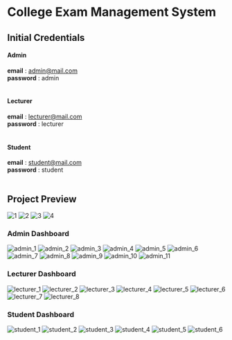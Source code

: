 # College Exam Management System


## Initial Credentials
#### Admin
**email** : admin@mail.com <br />
**password** : admin<br /><br />
#### Lecturer
**email** : lecturer@mail.com <br />
**password** : lecturer<br /><br />
#### Student
**email** : student@mail.com <br />
**password** : student<br /><br />


## Project Preview
![1](https://github.com/Mahmoud-A-Noor/College-Exam-Management-System/assets/59361888/38447891-6b5f-4ff7-a1ad-b378edf04997)
![2](https://github.com/Mahmoud-A-Noor/College-Exam-Management-System/assets/59361888/556fece4-79a2-4cd5-95c1-d15e426b0277)
![3](https://github.com/Mahmoud-A-Noor/College-Exam-Management-System/assets/59361888/61f1cdbc-9c90-4ef0-944d-886c19dd44fe)
![4](https://github.com/Mahmoud-A-Noor/College-Exam-Management-System/assets/59361888/a2914be5-c85b-41cc-8418-cfd68b4d33ef)


### Admin Dashboard
![admin_1](https://github.com/Mahmoud-A-Noor/College-Exam-Management-System/assets/59361888/d63edfbd-310a-4cb1-8f9d-13e80b4b0067)
![admin_2](https://github.com/Mahmoud-A-Noor/College-Exam-Management-System/assets/59361888/fda617ac-1aa1-4f92-b69c-bfc7028e06a0)
![admin_3](https://github.com/Mahmoud-A-Noor/College-Exam-Management-System/assets/59361888/96e54ea9-e4b6-479e-a21a-063d0981e826)
![admin_4](https://github.com/Mahmoud-A-Noor/College-Exam-Management-System/assets/59361888/de7115ab-78d7-4581-9d59-81d133900b65)
![admin_5](https://github.com/Mahmoud-A-Noor/College-Exam-Management-System/assets/59361888/22d476d5-1aa9-465f-8be9-d59547f22983)
![admin_6](https://github.com/Mahmoud-A-Noor/College-Exam-Management-System/assets/59361888/f9723de9-c60b-4644-a9b7-ae2d73fd0c6f)
![admin_7](https://github.com/Mahmoud-A-Noor/College-Exam-Management-System/assets/59361888/d3311da5-502e-4c8a-8dee-bba5eecb67ed)
![admin_8](https://github.com/Mahmoud-A-Noor/College-Exam-Management-System/assets/59361888/9b571c3b-b039-4ac3-965b-f49157346cbb)
![admin_9](https://github.com/Mahmoud-A-Noor/College-Exam-Management-System/assets/59361888/36ee17c2-bd3a-4a34-9d44-bc8416910acc)
![admin_10](https://github.com/Mahmoud-A-Noor/College-Exam-Management-System/assets/59361888/3d0743cd-192b-4e32-9c98-6907dcbbe8e8)
![admin_11](https://github.com/Mahmoud-A-Noor/College-Exam-Management-System/assets/59361888/463f9807-6bfb-439e-bcf8-21e9f509f9f1)


### Lecturer Dashboard
![lecturer_1](https://github.com/Mahmoud-A-Noor/College-Exam-Management-System/assets/59361888/19d8a968-fe18-4d16-97a8-b0b5d9919e78)
![lecturer_2](https://github.com/Mahmoud-A-Noor/College-Exam-Management-System/assets/59361888/c80f3edb-7f6e-471d-b874-e519c455f7fa)
![lecturer_3](https://github.com/Mahmoud-A-Noor/College-Exam-Management-System/assets/59361888/7cd0ec53-efe3-400e-949f-dd9bcab63ac9)
![lecturer_4](https://github.com/Mahmoud-A-Noor/College-Exam-Management-System/assets/59361888/3f932ecb-8af3-40f0-a8a0-a21a5db57d01)
![lecturer_5](https://github.com/Mahmoud-A-Noor/College-Exam-Management-System/assets/59361888/e739ac05-5494-490b-bfd5-c8124fbf2a1f)
![lecturer_6](https://github.com/Mahmoud-A-Noor/College-Exam-Management-System/assets/59361888/24352882-7d64-4699-8a4a-07562cdd80cb)
![lecturer_7](https://github.com/Mahmoud-A-Noor/College-Exam-Management-System/assets/59361888/cbb00fd0-f759-4fb8-8027-6587d475ac63)
![lecturer_8](https://github.com/Mahmoud-A-Noor/College-Exam-Management-System/assets/59361888/8a5e9fe8-4720-4e12-ba50-a74a6656a390)


### Student Dashboard
![student_1](https://github.com/Mahmoud-A-Noor/College-Exam-Management-System/assets/59361888/604b5548-1753-406c-9599-6662ccb158e5)
![student_2](https://github.com/Mahmoud-A-Noor/College-Exam-Management-System/assets/59361888/32a70c90-cad5-4142-87b7-96102a1d4e31)
![student_3](https://github.com/Mahmoud-A-Noor/College-Exam-Management-System/assets/59361888/c1d2700b-0cb5-4fe3-999e-c8212e76305f)
![student_4](https://github.com/Mahmoud-A-Noor/College-Exam-Management-System/assets/59361888/4fb7a3a6-f01e-4cda-8ad6-cabe74abb996)
![student_5](https://github.com/Mahmoud-A-Noor/College-Exam-Management-System/assets/59361888/3322266c-9aff-4594-9ac7-d2f3bd2bac9d)
![student_6](https://github.com/Mahmoud-A-Noor/College-Exam-Management-System/assets/59361888/7404d6d3-3d3c-45ae-a39b-54835c567a48)
